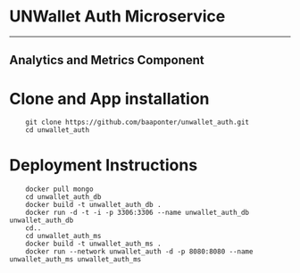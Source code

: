 #  UNWallet Auth Microservice
- --
## Analytics and Metrics Component


# Clone and App installation

        git clone https://github.com/baaponter/unwallet_auth.git
        cd unwallet_auth

# Deployment Instructions

        docker pull mongo
        cd unwallet_auth_db
        docker build -t unwallet_auth_db .
        docker run -d -t -i -p 3306:3306 --name unwallet_auth_db unwallet_auth_db
        cd..
        cd unwallet_auth_ms
        docker build -t unwallet_auth_ms .
        docker run --network unwallet_auth -d -p 8080:8080 --name unwallet_auth_ms unwallet_auth_ms

